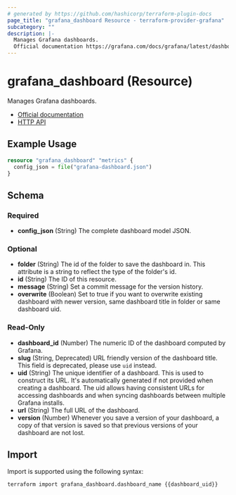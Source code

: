 ```yaml
---
# generated by https://github.com/hashicorp/terraform-plugin-docs
page_title: "grafana_dashboard Resource - terraform-provider-grafana"
subcategory: ""
description: |-
  Manages Grafana dashboards.
  Official documentation https://grafana.com/docs/grafana/latest/dashboards/HTTP API https://grafana.com/docs/grafana/latest/http_api/dashboard/
---
```


# grafana_dashboard (Resource)

Manages Grafana dashboards.

* [Official documentation](https://grafana.com/docs/grafana/latest/dashboards/)
* [HTTP API](https://grafana.com/docs/grafana/latest/http_api/dashboard/)

## Example Usage

```terraform
resource "grafana_dashboard" "metrics" {
  config_json = file("grafana-dashboard.json")
}
```

<!-- schema generated by tfplugindocs -->
## Schema

### Required

- **config_json** (String) The complete dashboard model JSON.

### Optional

- **folder** (String) The id of the folder to save the dashboard in. This attribute is a string to reflect the type of the folder's id.
- **id** (String) The ID of this resource.
- **message** (String) Set a commit message for the version history.
- **overwrite** (Boolean) Set to true if you want to overwrite existing dashboard with newer version, same dashboard title in folder or same dashboard uid.

### Read-Only

- **dashboard_id** (Number) The numeric ID of the dashboard computed by Grafana.
- **slug** (String, Deprecated) URL friendly version of the dashboard title. This field is deprecated, please use `uid` instead.
- **uid** (String) The unique identifier of a dashboard. This is used to construct its URL. It's automatically generated if not provided when creating a dashboard. The uid allows having consistent URLs for accessing dashboards and when syncing dashboards between multiple Grafana installs.
- **url** (String) The full URL of the dashboard.
- **version** (Number) Whenever you save a version of your dashboard, a copy of that version is saved so that previous versions of your dashboard are not lost.

## Import

Import is supported using the following syntax:

```shell
terraform import grafana_dashboard.dashboard_name {{dashboard_uid}}
```
